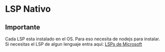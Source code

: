 # LSP Nativo

## Importante
Cada LSP esta instalado en el OS. Para eso necesita de nodejs para instalar.
Si necesitas el LSP de algun lenguaje entra aquí:
[LSPs de Microsoft](https://microsoft.github.io/language-server-protocol/implementors/servers/)
